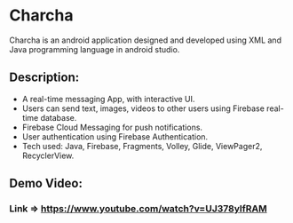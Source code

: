# Charcha
Charcha is an android application designed and developed using XML and Java programming language in android studio.

## Description:
- A real-time messaging App, with interactive UI.
- Users can send text, images, videos to other users using Firebase real-time database.
- Firebase Cloud Messaging for push notifications.
- User authentication using Firebase Authentication.
- Tech used: Java, Firebase, Fragments, Volley, Glide, ViewPager2, RecyclerView.

## Demo Video:
### Link => https://www.youtube.com/watch?v=UJ378ylfRAM
